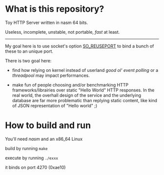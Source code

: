 

# What is this repository?

Toy HTTP Server written in nasm 64 bits.

Useless, incomplete, unstable, not portable, _fast_ at least.


---

My goal here is to use socket's option [SO_REUSEPORT](https://lwn.net/Articles/542629/)
to bind a bunch of these to an unique port.

There is two goal here:
- find how relying on kernel instead of userland _good ol' event polling_
  or a _threadpool_ may impact performances.

- make fun of people choosing and/or benchmarking HTTP frameworks/librairies
  over static "Hello World" HTTP responses. In the real world, the overhall design
  of the service and the underlying database are far more problematic than
  replying static content, like kind of JSON representation of "Hello world" ;)


# How to build and run

You'll need _nasm_ and an x86_64 Linux

build by running `make`

execute by running `./exxx`

it binds on port 4270 (0xae10)
